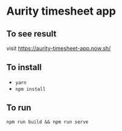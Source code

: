 # Aurity timesheet app

## To see result

visit https://aurity-timesheet-app.now.sh/

## To install 

* `yarn`
* `npm install`

## To run

`npm run build && npm run serve`
